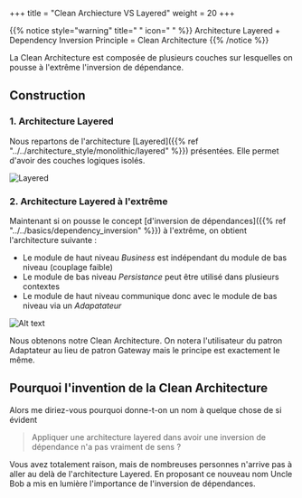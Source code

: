 +++
title = "Clean Archiecture VS Layered"
weight = 20
+++

{{% notice style="warning" title=" " icon=" " %}}
Architecture Layered + Dependency Inversion Principle = Clean Architecture
{{% /notice %}}

La Clean Architecture est composée de plusieurs couches sur lesquelles on pousse à l'extrême l'inversion de dépendance.

## Construction
### 1. Architecture Layered
Nous repartons de l'architecture [Layered]({{% ref "../../architecture_style/monolithic/layered" %}}) présentées. Elle permet d'avoir des couches logiques isolés.

![Layered](../images/layered-detailled.png)

### 2. Architecture Layered à l'extrême
Maintenant si on pousse le concept [d'inversion de dépendances]({{% ref "../../basics/dependency_inversion" %}})
 à l'extrême, on obtient l'architecture suivante :
- Le module de haut niveau *Business* est indépendant du module de bas niveau (couplage faible)
- Le module de bas niveau *Persistance* peut être utilisé dans plusieurs contextes
- Le module de haut niveau communique donc avec le module de bas niveau via un *Adapatateur*

![Alt text](../images/layeredVSClean.png)

Nous obtenons notre Clean Architecture. On notera l'utilisateur du patron Adaptateur au lieu de patron Gateway mais le principe est exactement le même.

## Pourquoi l'invention de la Clean Architecture
Alors me diriez-vous pourquoi donne-t-on un nom à quelque chose de si évident 

> Appliquer une architecture layered dans avoir une inversion de dépendance n'a pas vraiment de sens ?

Vous avez totalement raison, mais de nombreuses personnes n'arrive pas à aller au delà de l'architecture Layered. En proposant ce nouveau nom Uncle Bob a mis en lumière l'importance de l'inversion de dépendances.
